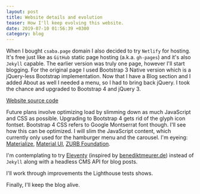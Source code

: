 ```yaml
---
layout: post
title: Website details and evolution
teaser: How I'll keep evolving this website.
date: 2019-07-10 01:56:39 +0300
category: blog
---
```

When I bought `csaba.page` domain I also decided to try `Netlify` for hosting. It's free just like as `GitHub` static page hosting (a.k.a. `gh-pages`) and it's also `Jekyll` capable. The earlier version was truly one page, however I'll start blogging. For the original page I used Bootstrap 3 Native version which is a jQuery-less Bootstrap implementation. Now that I have a Blog section and I added About as well I needed a menu, so I had to bring back jQuery. I took the chance and upgraded to Bootstrap 4 and jQuery 3.

[Website source code](https://github.com/CsabaConsulting/csaba.page/commits/master)

Future plans involve optimizing load by slimming down as much JavaScript and CSS as possible. Upgrading to Bootstrap 4 gets rid of the glyph icon fontset. Bootstrap 4 CSS refers to Google Montserrat font though. I'll see how this can be optimized. I will slim the JavaScript content, which currently only used for the hamburger menu and the carousel. I'm eyeing: [Materialize](https://github.com/Dogfalo/materialize), [Material UI](https://material-ui.com/), [ZURB Foundation](http://foundation.zurb.com/sites/download.html/). 

I'm contemplating to try [Eleventy](https://www.11ty.io/) (inspired by [benediktmeurer.de](https://github.com/bmeurer/benediktmeurer.de/)) instead of `Jekyll` along with a headless CMS API for blog posts.

I'll work through improvements the Lighthouse tests shows.

Finally, I'll keep the blog alive.
